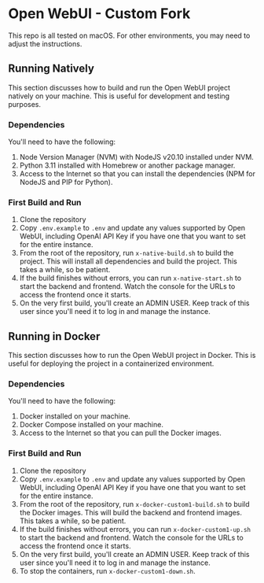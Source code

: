 # Open WebUI - Custom Fork

This repo is all tested on macOS. For other environments, you may need to adjust the instructions. 

## Running Natively

This section discusses how to build and run the Open WebUI project natively on your machine. This is useful for development and testing purposes.

### Dependencies

You'll need to have the following:
1. Node Version Manager (NVM) with NodeJS v20.10 installed under NVM.
2. Python 3.11 installed with Homebrew or another package manager.
3. Access to the Internet so that you can install the dependencies (NPM for NodeJS and PIP for Python).

### First Build and Run

1. Clone the repository
2. Copy `.env.example` to `.env` and update any values supported by Open WebUI, including OpenAI API Key if you have one that you want to set for the entire instance.
3. From the root of the repository, run `x-native-build.sh` to build the project. This will install all dependencies and build the project. This takes a while, so be patient.
4. If the build finishes without errors, you can run `x-native-start.sh` to start the backend and frontend. Watch the console for the URLs to access the frontend once it starts.
5. On the very first build, you'll create an ADMIN USER. Keep track of this user since you'll need it to log in and manage the instance.

## Running in Docker

This section discusses how to run the Open WebUI project in Docker. This is useful for deploying the project in a containerized environment.

### Dependencies

You'll need to have the following:
1. Docker installed on your machine.
2. Docker Compose installed on your machine.
3. Access to the Internet so that you can pull the Docker images.

### First Build and Run

1. Clone the repository
2. Copy `.env.example` to `.env` and update any values supported by Open WebUI, including OpenAI API Key if you have one that you want to set for the entire instance.
3. From the root of the repository, run `x-docker-custom1-build.sh` to build the Docker images. This will build the backend and frontend images. This takes a while, so be patient.
4. If the build finishes without errors, you can run `x-docker-custom1-up.sh` to start the backend and frontend. Watch the console for the URLs to access the frontend once it starts.
5. On the very first build, you'll create an ADMIN USER. Keep track of this user since you'll need it to log in and manage the instance.
6. To stop the containers, run `x-docker-custom1-down.sh`.